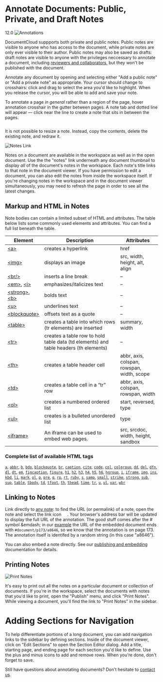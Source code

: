 # Annotate Documents: Public, Private, and Draft Notes
12.0
![Annotations][]

DocumentCloud suppports both private and public notes. Public notes are visible to anyone who has access to the  document, while private notes are only ever visible to their author. Public notes may also be saved as drafts: draft notes are visible to anyone with the privileges neccessary to annotate a document, including <a href="collaboration">reviewers and collaborators</a>, but they won't be published with the document. 

Annotate any document by opening and selecting either "Add a public note" or "Add a private note" as appropriate. Your cursor should change to crosshairs: click and drag to select the area you'd like to highlight. When you release the cursor, you will be able to add and save your note. 

To annotate a page *in general* rather than a region of the page, hover annotation crosshair in the gutter between pages. A note tab and dotted line will appear &mdash; click near the line to create a note that sits in between the pages.

<img alt="" src="/images/help/add_page_note.jpg" class="full_line" />
 
It is not possible to resize a note. Instead, copy the contents, delete the existing note, and redraw it.

![Notes Link][]

Notes on a document are available in the workspace as well as in the open document. Use the the "notes" link underneath any document thumbnail to display *all* of the document's notes in the workspace. Each note's title links to that note in the document viewer. If you have permission to edit a document, you can also edit the notes from inside the workspace itself. If you're changing notes in the workspace and in the document viewer simultaneously, you may need to refresh the page in order to see all the latest changes.

## <span id="markup">Markup and HTML in Notes</span>

Note bodies can contain a limited subset of HTML and attributes.  The table below lists some commonly used elements and attributes.  You can find a full list beneath the table.

Element                       | Description | Attributes
------------------------------|-------------|-----------
[&lt;a&gt;][a]                      | creates a hyperlink | href
[&lt;img&gt;][img]                  | displays an image | src, width, height, alt, align
[&lt;br/&gt;][br]                   | inserts a line break | –
[&lt;em&gt;][em], [&lt;i&gt;][i]          | emphasizes/italicizes text | –
[&lt;strong&gt;][strong], [&lt;b&gt;][b]  | bolds text | –
[&lt;u&gt;][u]                      | underlines text | –
[&lt;blockquote&gt;][blockquote]    | offsets text as a quote | –
[&lt;table&gt;][table]              | creates a table into which rows (tr elements) are inserted | summary, width
[&lt;tr&gt;][tr]                    | creates a table row to hold table data (td elements) and table headers (th elements) | –
[&lt;th&gt;][th]                    | creates a table header cell | abbr, axis, colspan, rowspan, width, scope
[&lt;td&gt;][td]                    | creates a table cell in a “tr” row | abbr, axis, colspan, rowspan, width
[&lt;ol&gt;][ol]                    | creates a numbered ordered list  | start, reversed, type
[&lt;ul&gt;][ul]                    | creates is a bulleted unordered list  | type
[&lt;iframe&gt;][iframe]            | An iframe can be used to embed web pages. | src, srcdoc, width, height, sandbox

### Complete list of available HTML tags
[`a`][a], [`abbr`][abbr], [`b`][b], [`bdo`][bdo], [`blockquote`][blockquote], [`br`][br], [`caption`][caption], [`cite`][cite], [`code`][code], [`col`][col], [`colgroup`][colgroup], [`dd`][dd], [`del`][del], [`dfn`][dfn], [`dl`][dl], [`dt`][dt], [`em`][em], [`figcaption`][figcaption], [`figure`][figure], [`h1`][h1], [`h2`][h2], [`h3`][h3], [`h4`][h4], [`h5`][h5], [`h6`][h6], [`hgroup`][hgroup], [`i`][i], [`iframe`][iframe], [`img`][img], [`ins`][ins], [`kbd`][kbd], [`li`][li], [`mark`][mark], [`ol`][ol], [`p`][p], [`pre`][pre], [`q`][q], [`rp`][rp], [`rt`][rt], [`ruby`][ruby], [`s`][s], [`samp`][samp], [`small`][small], [`strike`][strike], [`strong`][strong], [`sub`][sub], [`sup`][sup], [`table`][table], [`tbody`][tbody], [`td`][td], [`tfoot`][tfoot], [`th`][th], [`thead`][thead], [`time`][time], [`tr`][tr], [`u`][u], [`ul`][ul], [`var`][var], [`wbr`][wbr]

[a]:          https://developer.mozilla.org/en/HTML/Element/a
[abbr]:       https://developer.mozilla.org/en/HTML/Element/abbr
[b]:          https://developer.mozilla.org/en/HTML/Element/b
[bdo]:        https://developer.mozilla.org/en/HTML/Element/bdo
[blockquote]: https://developer.mozilla.org/en/HTML/Element/blockquote
[br]:         https://developer.mozilla.org/en/HTML/Element/br
[caption]:    https://developer.mozilla.org/en/HTML/Element/caption
[cite]:       https://developer.mozilla.org/en/HTML/Element/cite
[code]:       https://developer.mozilla.org/en/HTML/Element/code
[col]:        https://developer.mozilla.org/en/HTML/Element/col
[colgroup]:   https://developer.mozilla.org/en/HTML/Element/colgroup
[dd]:         https://developer.mozilla.org/en/HTML/Element/dd
[del]:        https://developer.mozilla.org/en/HTML/Element/del
[dfn]:        https://developer.mozilla.org/en/HTML/Element/dfn
[dl]:         https://developer.mozilla.org/en/HTML/Element/dl
[dt]:         https://developer.mozilla.org/en/HTML/Element/dt
[em]:         https://developer.mozilla.org/en/HTML/Element/em
[figcaption]: https://developer.mozilla.org/en/HTML/Element/figcaption
[figure]:     https://developer.mozilla.org/en/HTML/Element/figure
[h1]:         https://developer.mozilla.org/en/HTML/Element/h1
[h2]:         https://developer.mozilla.org/en/HTML/Element/h2
[h3]:         https://developer.mozilla.org/en/HTML/Element/h3
[h4]:         https://developer.mozilla.org/en/HTML/Element/h4
[h5]:         https://developer.mozilla.org/en/HTML/Element/h5
[h6]:         https://developer.mozilla.org/en/HTML/Element/h6
[hgroup]:     https://developer.mozilla.org/en/HTML/Element/hgroup
[i]:          https://developer.mozilla.org/en/HTML/Element/i
[iframe]:     https://developer.mozilla.org/en/HTML/Element/iframe
[img]:        https://developer.mozilla.org/en/HTML/Element/img
[ins]:        https://developer.mozilla.org/en/HTML/Element/ins
[kbd]:        https://developer.mozilla.org/en/HTML/Element/kbd
[li]:         https://developer.mozilla.org/en/HTML/Element/li
[mark]:       https://developer.mozilla.org/en/HTML/Element/mark
[ol]:         https://developer.mozilla.org/en/HTML/Element/ol
[p]:          https://developer.mozilla.org/en/HTML/Element/p
[pre]:        https://developer.mozilla.org/en/HTML/Element/pre
[q]:          https://developer.mozilla.org/en/HTML/Element/q
[rp]:         https://developer.mozilla.org/en/HTML/Element/rp
[rt]:         https://developer.mozilla.org/en/HTML/Element/rt
[ruby]:       https://developer.mozilla.org/en/HTML/Element/ruby
[s]:          https://developer.mozilla.org/en/HTML/Element/s
[samp]:       https://developer.mozilla.org/en/HTML/Element/samp
[small]:      https://developer.mozilla.org/en/HTML/Element/small
[strike]:     https://developer.mozilla.org/en/HTML/Element/strike
[strong]:     https://developer.mozilla.org/en/HTML/Element/strong
[sub]:        https://developer.mozilla.org/en/HTML/Element/sub
[sup]:        https://developer.mozilla.org/en/HTML/Element/sup
[table]:      https://developer.mozilla.org/en/HTML/Element/table
[tbody]:      https://developer.mozilla.org/en/HTML/Element/tbody
[td]:         https://developer.mozilla.org/en/HTML/Element/td
[tfoot]:      https://developer.mozilla.org/en/HTML/Element/tfoot
[th]:         https://developer.mozilla.org/en/HTML/Element/th
[thead]:      https://developer.mozilla.org/en/HTML/Element/thead
[time]:       https://developer.mozilla.org/en/HTML/Element/time
[tr]:         https://developer.mozilla.org/en/HTML/Element/tr
[u]:          https://developer.mozilla.org/en/HTML/Element/u
[ul]:         https://developer.mozilla.org/en/HTML/Element/ul
[var]:        https://developer.mozilla.org/en/HTML/Element/var
[wbr]:        https://developer.mozilla.org/en/HTML/Element/wbr

## <span id="linking">Linking to Notes</span>

Link directly to [any note][]: to find the URL (or permalink) of a note, open the note and select the link icon <span class="icon permalink" style="padding-left:16px;position:relative;top: -2px;">&#65279;</span>. Your browser's address bar will be updated to display the full URL of the annotation. The good stuff comes after the # symbol &emdash; in our [example][] the URL of the embedded document ends with <code>#document/p173/a8646</code>, so we know that the annotation is on page 173. The annotation itself is identifed by a random string (in this case "a8646"). 

You can also embed a note directly. See our <a href="publishing">publishing and embedding</a> documentation for details.

## <span id="printing">Printing Notes</span>

![Print Notes][]

It's easy to print out all the notes on a particular document or collection of documents. If you're in the workspace, select the documents with notes that you'd like to print, open the "Publish" menu, and click "Print Notes". While viewing a document, you'll find the link to "Print Notes" in the sidebar.


# <span id="sections">Adding Sections for Navigation</span>

To help differentiate portions of a long document, you can add navigation links to the sidebar by defining sections. Inside of the document viewer, click on "Edit Sections" to open the Section Editor dialog. Add a title, starting page, and ending page for each section you'd like to define. Use the plus and minus icons to add and remove rows. When you're done, don't forget to save.

Still have questions about annotating documents? Don't hesitate to [contact us][].

[Annotations]: /images/help/document_annotations.jpg
[Notes Link]: /images/help/notes_link.jpg
[Print Notes]: /images/help/print_notes.png
[any note]: http://www.washingtonpost.com/wp-srv/business/documents/fcic-final-report.html#document/p173/a8646
[example]: http://www.washingtonpost.com/wp-srv/business/documents/fcic-final-report.html#document/p173/a8646
[contact us]: javascript:dc.ui.Dialog.contact()
